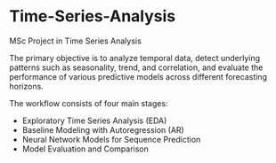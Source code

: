 # Time-Series-Analysis
MSc Project in Time Series Analysis

The primary objective is to analyze temporal data, detect underlying patterns such as seasonality, trend, and correlation, and evaluate the performance of various predictive models across different forecasting horizons.

The workflow consists of four main stages:
- Exploratory Time Series Analysis (EDA)
- Baseline Modeling with Autoregression (AR)
- Neural Network Models for Sequence Prediction
- Model Evaluation and Comparison

